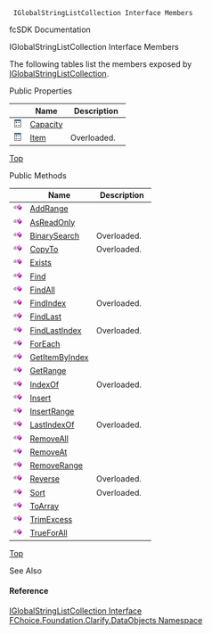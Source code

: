 ﻿     IGlobalStringListCollection Interface Members                                                   

fcSDK Documentation

IGlobalStringListCollection Interface Members

The following tables list the members exposed by [IGlobalStringListCollection](fcSDK~FChoice.Foundation.Clarify.DataObjects.IGlobalStringListCollection.md).

Public Properties

|   | Name | Description |
| --- | --- | --- |
| ![ Property](dotnetimages/Property.png) | [Capacity](fcSDK~FChoice.Foundation.Clarify.DataObjects.IGlobalStringListCollection~Capacity.md) |   |
| ![ Property](dotnetimages/Property.png) | [Item](fcSDK~FChoice.Foundation.Clarify.DataObjects.IGlobalStringListCollection~Item.md) | Overloaded.    |

[Top](#top)

Public Methods

|   | Name | Description |
| --- | --- | --- |
| ![ Method](dotnetimages/Method.png) | [AddRange](fcSDK~FChoice.Foundation.Clarify.DataObjects.IGlobalStringListCollection~AddRange.md) |   |
| ![ Method](dotnetimages/Method.png) | [AsReadOnly](fcSDK~FChoice.Foundation.Clarify.DataObjects.IGlobalStringListCollection~AsReadOnly.md) |   |
| ![ Method](dotnetimages/Method.png) | [BinarySearch](fcSDK~FChoice.Foundation.Clarify.DataObjects.IGlobalStringListCollection~BinarySearch.md) | Overloaded.    |
| ![ Method](dotnetimages/Method.png) | [CopyTo](fcSDK~FChoice.Foundation.Clarify.DataObjects.IGlobalStringListCollection~CopyTo.md) | Overloaded.    |
| ![ Method](dotnetimages/Method.png) | [Exists](fcSDK~FChoice.Foundation.Clarify.DataObjects.IGlobalStringListCollection~Exists.md) |   |
| ![ Method](dotnetimages/Method.png) | [Find](fcSDK~FChoice.Foundation.Clarify.DataObjects.IGlobalStringListCollection~Find.md) |   |
| ![ Method](dotnetimages/Method.png) | [FindAll](fcSDK~FChoice.Foundation.Clarify.DataObjects.IGlobalStringListCollection~FindAll.md) |   |
| ![ Method](dotnetimages/Method.png) | [FindIndex](fcSDK~FChoice.Foundation.Clarify.DataObjects.IGlobalStringListCollection~FindIndex.md) | Overloaded.    |
| ![ Method](dotnetimages/Method.png) | [FindLast](fcSDK~FChoice.Foundation.Clarify.DataObjects.IGlobalStringListCollection~FindLast.md) |   |
| ![ Method](dotnetimages/Method.png) | [FindLastIndex](fcSDK~FChoice.Foundation.Clarify.DataObjects.IGlobalStringListCollection~FindLastIndex.md) | Overloaded.    |
| ![ Method](dotnetimages/Method.png) | [ForEach](fcSDK~FChoice.Foundation.Clarify.DataObjects.IGlobalStringListCollection~ForEach.md) |   |
| ![ Method](dotnetimages/Method.png) | [GetItemByIndex](fcSDK~FChoice.Foundation.Clarify.DataObjects.IGlobalStringListCollection~GetItemByIndex.md) |   |
| ![ Method](dotnetimages/Method.png) | [GetRange](fcSDK~FChoice.Foundation.Clarify.DataObjects.IGlobalStringListCollection~GetRange.md) |   |
| ![ Method](dotnetimages/Method.png) | [IndexOf](fcSDK~FChoice.Foundation.Clarify.DataObjects.IGlobalStringListCollection~IndexOf.md) | Overloaded.    |
| ![ Method](dotnetimages/Method.png) | [Insert](fcSDK~FChoice.Foundation.Clarify.DataObjects.IGlobalStringListCollection~Insert.md) |   |
| ![ Method](dotnetimages/Method.png) | [InsertRange](fcSDK~FChoice.Foundation.Clarify.DataObjects.IGlobalStringListCollection~InsertRange.md) |   |
| ![ Method](dotnetimages/Method.png) | [LastIndexOf](fcSDK~FChoice.Foundation.Clarify.DataObjects.IGlobalStringListCollection~LastIndexOf.md) | Overloaded.    |
| ![ Method](dotnetimages/Method.png) | [RemoveAll](fcSDK~FChoice.Foundation.Clarify.DataObjects.IGlobalStringListCollection~RemoveAll.md) |   |
| ![ Method](dotnetimages/Method.png) | [RemoveAt](fcSDK~FChoice.Foundation.Clarify.DataObjects.IGlobalStringListCollection~RemoveAt.md) |   |
| ![ Method](dotnetimages/Method.png) | [RemoveRange](fcSDK~FChoice.Foundation.Clarify.DataObjects.IGlobalStringListCollection~RemoveRange.md) |   |
| ![ Method](dotnetimages/Method.png) | [Reverse](fcSDK~FChoice.Foundation.Clarify.DataObjects.IGlobalStringListCollection~Reverse.md) | Overloaded.    |
| ![ Method](dotnetimages/Method.png) | [Sort](fcSDK~FChoice.Foundation.Clarify.DataObjects.IGlobalStringListCollection~Sort.md) | Overloaded.    |
| ![ Method](dotnetimages/Method.png) | [ToArray](fcSDK~FChoice.Foundation.Clarify.DataObjects.IGlobalStringListCollection~ToArray.md) |   |
| ![ Method](dotnetimages/Method.png) | [TrimExcess](fcSDK~FChoice.Foundation.Clarify.DataObjects.IGlobalStringListCollection~TrimExcess.md) |   |
| ![ Method](dotnetimages/Method.png) | [TrueForAll](fcSDK~FChoice.Foundation.Clarify.DataObjects.IGlobalStringListCollection~TrueForAll.md) |   |

[Top](#top)

See Also

#### Reference

[IGlobalStringListCollection Interface](fcSDK~FChoice.Foundation.Clarify.DataObjects.IGlobalStringListCollection.md)  
[FChoice.Foundation.Clarify.DataObjects Namespace](fcSDK~FChoice.Foundation.Clarify.DataObjects_namespace.md)
